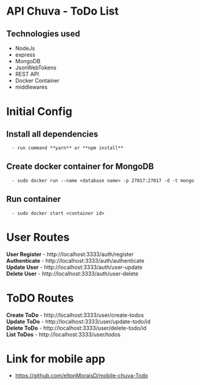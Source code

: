 # API Chuva - ToDo List

## Technologies used
  - NodeJs
  - express
  - MongoDB
  - JsonWebTokens
  - REST API
  - Docker Container
  - middlewares

# Initial Config
  ## Install all dependencies
      - run command **yarn** or **npm install**
  ## Create docker container for MongoDB
      - sudo docker run --name <database name> -p 27017:27017 -d -t mongo 
  ## Run container
      - sudo docker start <container id>

# User Routes
  **User Register** - http://localhost:3333/auth/register </br>
  **Authenticate** - http://localhost:3333/auth/authenticate</br>
  **Update User** - http://localhost:3333/auth/user-update</br>
  **Delete User** - http://localhost:3333/auth/user-delete</br>

# ToDO Routes
  **Create  ToDo** - http://localhost:3333/user/create-todos</br>
  **Update ToDo** - http://localhost:3333/user/update-todo/id</br>
  **Delete ToDo** - http://localhost:3333/user/delete-todo/id</br>
  **List ToDos** - http://localhost:3333/user/todos</br>
  
  
# Link for mobile app
  - https://github.com/eltonMoraisD/mobile-chuva-Todo

